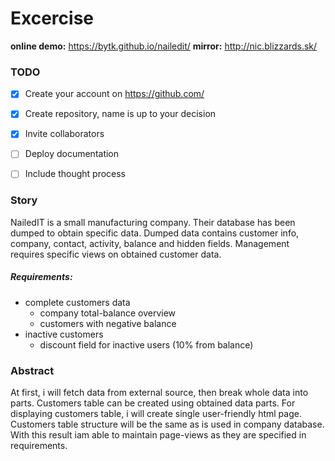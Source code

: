 # Excercise 

**online demo:** https://bytk.github.io/nailedit/
**mirror:** http://nic.blizzards.sk/

### TODO

- [x] Create your account on https://github.com/
- [x] Create repository, name is up to your decision
- [x] Invite collaborators
- [ ] Deploy documentation
- [ ] Include thought process


### Story

NailedIT is a small manufacturing company. Their database has been dumped to obtain specific data. Dumped data contains customer info, company, contact, activity, balance and hidden fields. 
Management requires specific views on obtained customer data.

##### Requirements:

- complete customers data
  - company total-balance overview
  - customers with negative balance
- inactive customers 
  - discount field for inactive users (10% from balance)

  
  
### Abstract

At first, i will fetch data from external source, then break whole data into parts. Customers table can be created using obtained data parts. For displaying customers table, i will create single user-friendly html page. 
Customers table structure will be the same as is used in company database. With this result iam able to maintain page-views as they are specified in requirements. 

